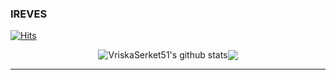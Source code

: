 ### IREVES

[![Hits](https://hits.seeyoufarm.com/api/count/incr/badge.svg?url=https%3A%2F%2Fgithub.com%2FVriskaSerket51&count_bg=%2379C83D&title_bg=%23555555&icon=&icon_color=%23E7E7E7&title=hits&edge_flat=false)](https://hits.seeyoufarm.com)

<div style="display:flex; justify-content:center; align-items:center;">
  <img src="https://github-readme-stats-sigma-five.vercel.app/api?username=VriskaSerket51&show_icons=true&include_all_commits=true&hide_border=true&count_private=true" alt="VriskaSerket51's github stats" /> 
  <img src="https://github-readme-stats.vercel.app/api/top-langs/?username=VriskaSerket51&layout=compact&hide_border=true" />
  <!-- <img src="https://github-profile-trophy.vercel.app/?username=VriskaSerket51&column=3" /> -->
</div>

------
